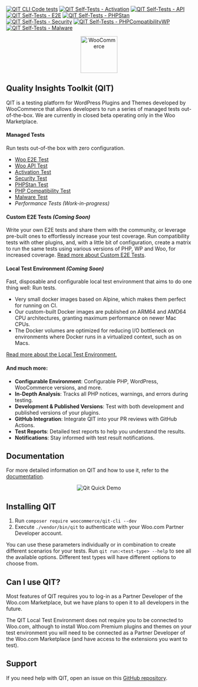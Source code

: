 [![QIT CLI Code tests](https://github.com/woocommerce/qit-cli/actions/workflows/code-tests.yml/badge.svg)](https://github.com/woocommerce/qit-cli/actions/workflows/code-tests.yml)
[![QIT Self-Tests - Activation](https://github.com/woocommerce/qit-cli/actions/workflows/qit-self-test-activation.yml/badge.svg)](https://github.com/woocommerce/qit-cli/actions/workflows/qit-self-test-activation.yml)
[![QIT Self-Tests - API](https://github.com/woocommerce/qit-cli/actions/workflows/qit-self-test-woo-api.yml/badge.svg)](https://github.com/woocommerce/qit-cli/actions/workflows/qit-self-test-woo-api.yml)
[![QIT Self-Tests - E2E](https://github.com/woocommerce/qit-cli/actions/workflows/qit-self-test-woo-e2e.yml/badge.svg)](https://github.com/woocommerce/qit-cli/actions/workflows/qit-self-test-woo-e2e.yml)
[![QIT Self-Tests - PHPStan](https://github.com/woocommerce/qit-cli/actions/workflows/qit-self-test-phpstan.yml/badge.svg)](https://github.com/woocommerce/qit-cli/actions/workflows/qit-self-test-phpstan.yml)
[![QIT Self-Tests - Security](https://github.com/woocommerce/qit-cli/actions/workflows/qit-self-test-security.yml/badge.svg)](https://github.com/woocommerce/qit-cli/actions/workflows/qit-self-test-security.yml)
[![QIT Self-Tests - PHPCompatibilityWP](https://github.com/woocommerce/qit-cli/actions/workflows/qit-self-test-phpcompatibility.yml/badge.svg)](https://github.com/woocommerce/qit-cli/actions/workflows/qit-self-test-phpcompatibility.yml)
[![QIT Self-Tests - Malware](https://github.com/woocommerce/qit-cli/actions/workflows/qit-self-test-malware.yml/badge.svg)](https://github.com/woocommerce/qit-cli/actions/workflows/qit-self-test-malware.yml)

<p align="center"><img src="https://woo.com/wp-content/themes/woo/images/logo-woocommerce-bubble.svg" alt="WooCommerce" style="width:100px;height:auto;"></p>

## Quality Insights Toolkit (QIT)

QIT is a testing platform for WordPress Plugins and Themes developed by WooCommerce that allows developers to run a series of managed tests out-of-the-box. We are currently in closed beta operating only in the Woo Marketplace.

#### Managed Tests

Run tests out-of-the box with zero configuration.

- [Woo E2E Test](https://qit.woo.com/docs/test-types/woo-e2e)
- [Woo API Test](https://qit.woo.com/docs/test-types/woo-api)
- [Activation Test](https://qit.woo.com/docs/test-types/activation)
- [Security Test](https://qit.woo.com/docs/test-types/security)
- [PHPStan Test](https://qit.woo.com/docs/test-types/phpstan)
- [PHP Compatibility Test](https://qit.woo.com/docs/test-types/phpcompatibility)
- [Malware Test](https://qit.woo.com/docs/test-types/malware)
- _Performance Tests (Work-in-progress)_

#### **Custom E2E Tests** _(Coming Soon)_

Write your own E2E tests and share them with the community, or leverage pre-built ones to effortlessly increase your test coverage. Run compatibility tests with other plugins, and, with a little bit of configuration, create a matrix to run the same tests using various versions of PHP, WP and Woo, for increased coverage. [Read more about Custom E2E Tests](https://qit.woo.com/docs/custom-tests/introduction).

#### Local Test Environment _(Coming Soon)_

Fast, disposable and configurable local test environment that aims to do one thing well: Run tests.

- Very small docker images based on Alpine, which makes them perfect for running on CI.
- Our custom-built Docker images are published on ARM64 and AMD64 CPU architectures, granting maximum performance on newer Mac CPUs.
- The Docker volumes are optimized for reducing I/O bottleneck on environments where Docker runs in a virtualized context, such as on Macs.

[Read more about the Local Test Environment.](https://qit.woo.com/docs/environment/getting-started)

#### And much more:

- **Configurable Environment**: Configurable PHP, WordPress, WooCommerce versions, and more.
- **In-Depth Analysis**: Tracks all PHP notices, warnings, and errors during testing.
- **Development & Published Versions**: Test with both development and published versions of your plugins.
- **GitHub Integration**: Integrate QIT into your PR reviews with GitHub Actions.
- **Test Reports**: Detailed test reports to help you understand the results.
- **Notifications**: Stay informed with test result notifications.

## Documentation

For more detailed information on QIT and how to use it, refer to the [documentation](https://qit.woo.com/docs/).

<p align="center">
  <img src="https://github.com/woocommerce/qit-cli/assets/9341686/640698a7-01c3-498a-8bb2-7c5e337e0a9c" alt="Qit Quick Demo">
</p>

## Installing QIT

1. Run `composer require woocommerce/qit-cli --dev`
2. Execute `./vendor/bin/qit` to authenticate with your Woo.com Partner Developer account.

You can use these parameters individually or in combination to create different scenarios for your tests. Run `qit run:<test-type> --help` to see all the available options. Different test types will have different options to choose from.

## Can I use QIT?

Most features of QIT requires you to log-in as a Partner Developer of the Woo.com Marketplace, but we have plans to open it to all developers in the future.

The QIT Local Test Environment does not require you to be connected to Woo.com, although to install Woo.com Premium plugins and themes on your test environment you will need to be connected as a Partner Developer of the Woo.com Marketplace (and have access to the extensions you want to test).

## Support

If you need help with QIT, open an issue on this [GitHub repository](https://github.com/woocommerce/qit-cli/issues/new).
